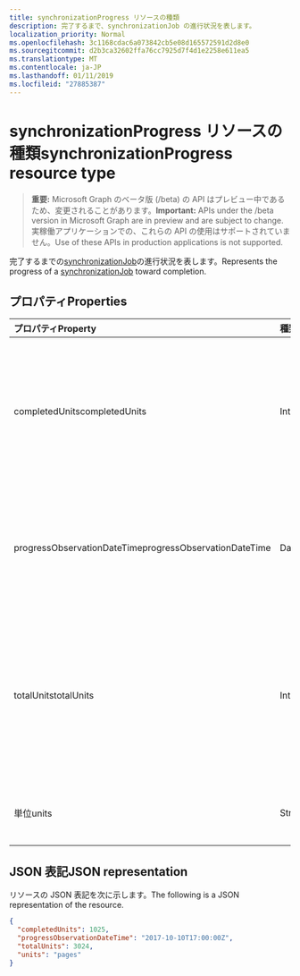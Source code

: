 ```yaml
---
title: synchronizationProgress リソースの種類
description: 完了するまで、synchronizationJob の進行状況を表します。
localization_priority: Normal
ms.openlocfilehash: 3c1168cdac6a073842cb5e08d165572591d2d8e0
ms.sourcegitcommit: d2b3ca32602ffa76cc7925d7f4d1e2258e611ea5
ms.translationtype: MT
ms.contentlocale: ja-JP
ms.lasthandoff: 01/11/2019
ms.locfileid: "27885387"
---
```

# <a name="synchronizationprogress-resource-type"></a><span data-ttu-id="64a5c-103">synchronizationProgress リソースの種類</span><span class="sxs-lookup"><span data-stu-id="64a5c-103">synchronizationProgress resource type</span></span>

> <span data-ttu-id="64a5c-104">**重要:** Microsoft Graph のベータ版 (/beta) の API はプレビュー中であるため、変更されることがあります。</span><span class="sxs-lookup"><span data-stu-id="64a5c-104">**Important:** APIs under the /beta version in Microsoft Graph are in preview and are subject to change.</span></span> <span data-ttu-id="64a5c-105">実稼働アプリケーションでの、これらの API の使用はサポートされていません。</span><span class="sxs-lookup"><span data-stu-id="64a5c-105">Use of these APIs in production applications is not supported.</span></span>

<span data-ttu-id="64a5c-106">完了するまでの[synchronizationJob](synchronization-synchronizationjob.md)の進行状況を表します。</span><span class="sxs-lookup"><span data-stu-id="64a5c-106">Represents the progress of a [synchronizationJob](synchronization-synchronizationjob.md) toward completion.</span></span>

## <a name="properties"></a><span data-ttu-id="64a5c-107">プロパティ</span><span class="sxs-lookup"><span data-stu-id="64a5c-107">Properties</span></span>

| <span data-ttu-id="64a5c-108">プロパティ</span><span class="sxs-lookup"><span data-stu-id="64a5c-108">Property</span></span>                              | <span data-ttu-id="64a5c-109">種類</span><span class="sxs-lookup"><span data-stu-id="64a5c-109">Type</span></span>      | <span data-ttu-id="64a5c-110">説明</span><span class="sxs-lookup"><span data-stu-id="64a5c-110">Description</span></span>    |
|:--------------------------------------|:----------|:---------------|
|<span data-ttu-id="64a5c-111">completedUnits</span><span class="sxs-lookup"><span data-stu-id="64a5c-111">completedUnits</span></span>|<span data-ttu-id="64a5c-112">Int32</span><span class="sxs-lookup"><span data-stu-id="64a5c-112">Int32</span></span>|<span data-ttu-id="64a5c-113">分子の進行状況の比率です。既に処理された変更単位の数です。</span><span class="sxs-lookup"><span data-stu-id="64a5c-113">The numerator of a progress ratio; the number of units of changes already processed.</span></span>|
|<span data-ttu-id="64a5c-114">progressObservationDateTime</span><span class="sxs-lookup"><span data-stu-id="64a5c-114">progressObservationDateTime</span></span>|<span data-ttu-id="64a5c-115">DateTimeOffset</span><span class="sxs-lookup"><span data-stu-id="64a5c-115">DateTimeOffset</span></span>|<span data-ttu-id="64a5c-116">分 UTC からのオフセットとしての進行状況の監視の時間です。</span><span class="sxs-lookup"><span data-stu-id="64a5c-116">The time of a progress observation as an offset in minutes from UTC.</span></span>|
|<span data-ttu-id="64a5c-117">totalUnits</span><span class="sxs-lookup"><span data-stu-id="64a5c-117">totalUnits</span></span>|<span data-ttu-id="64a5c-118">Int32</span><span class="sxs-lookup"><span data-stu-id="64a5c-118">Int32</span></span>|<span data-ttu-id="64a5c-119">分母の進行状況の比率です。変更の同期を実行する処理の単位数を示します。</span><span class="sxs-lookup"><span data-stu-id="64a5c-119">The denominator of a progress ratio; a number of units of changes to be processed to accomplish synchronization.</span></span>|
|<span data-ttu-id="64a5c-120">単位</span><span class="sxs-lookup"><span data-stu-id="64a5c-120">units</span></span>|<span data-ttu-id="64a5c-121">String</span><span class="sxs-lookup"><span data-stu-id="64a5c-121">String</span></span>|<span data-ttu-id="64a5c-122">単位のオプションの説明です。</span><span class="sxs-lookup"><span data-stu-id="64a5c-122">An optional description of the units.</span></span>|

<!-- The troubleshootingUrl property is missing a description -->

## <a name="json-representation"></a><span data-ttu-id="64a5c-123">JSON 表記</span><span class="sxs-lookup"><span data-stu-id="64a5c-123">JSON representation</span></span>

<span data-ttu-id="64a5c-124">リソースの JSON 表記を次に示します。</span><span class="sxs-lookup"><span data-stu-id="64a5c-124">The following is a JSON representation of the resource.</span></span>

<!-- {
  "blockType": "resource",
  "optionalProperties": [

  ],
  "@odata.type": "microsoft.graph.synchronizationStatus"
}-->

```json
{
  "completedUnits": 1025,
  "progressObservationDateTime": "2017-10-10T17:00:00Z",
  "totalUnits": 3024,
  "units": "pages"
}

```

<!-- uuid: 15571993-7e2f-4842-84d5-01ceb67cdc05
20185-08-14 22:30:00 UTC -->
<!-- {
  "type": "#page.annotation",
  "description": "synchronizationProcess resource",
  "keywords": "",
  "section": "documentation",
  "tocPath": ""
}-->
